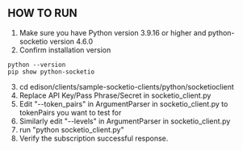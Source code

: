 ## HOW TO RUN

1. Make sure you have Python version 3.9.16 or higher and python-socketio version 4.6.0
2. Confirm installation version
```
python --version
pip show python-socketio
```
3. cd edison/clients/sample-socketio-clients/python/socketioclient
4. Replace API Key/Pass Phrase/Secret in socketio_client.py
5. Edit "--token_pairs" in ArgumentParser in socketio_client.py to tokenPairs you want to test for
6. Similarly edit "--levels" in ArgumentParser in socketio_client.py
7. run "python socketio_client.py"
8. Verify the subscription successful response.
